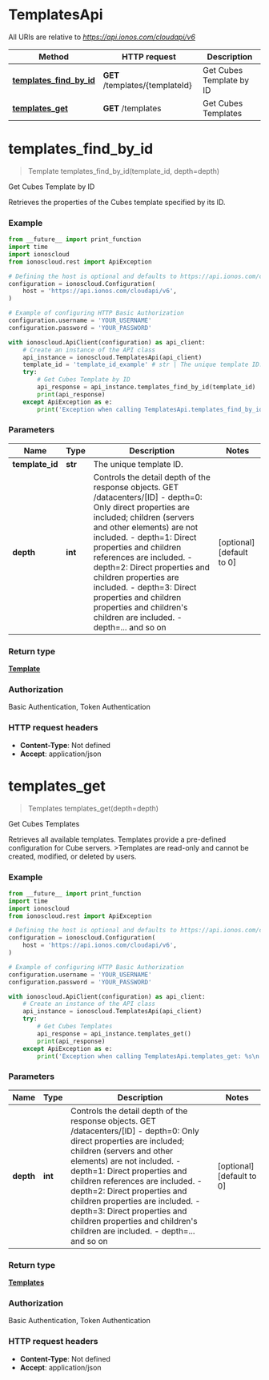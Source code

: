 # TemplatesApi

All URIs are relative to *https://api.ionos.com/cloudapi/v6*

| Method | HTTP request | Description |
| ------------- | ------------- | ------------- |
| [**templates_find_by_id**](TemplatesApi.md#templates_find_by_id) | **GET** /templates/{templateId} | Get Cubes Template by ID |
| [**templates_get**](TemplatesApi.md#templates_get) | **GET** /templates | Get Cubes Templates |


# **templates_find_by_id**
> Template templates_find_by_id(template_id, depth=depth)

Get Cubes Template by ID

Retrieves the properties of the Cubes template specified by its ID.

### Example

```python
from __future__ import print_function
import time
import ionoscloud
from ionoscloud.rest import ApiException

# Defining the host is optional and defaults to https://api.ionos.com/cloudapi/v6
configuration = ionoscloud.Configuration(
    host = 'https://api.ionos.com/cloudapi/v6',
)

# Example of configuring HTTP Basic Authorization
configuration.username = 'YOUR_USERNAME'
configuration.password = 'YOUR_PASSWORD'

with ionoscloud.ApiClient(configuration) as api_client:
    # Create an instance of the API class
    api_instance = ionoscloud.TemplatesApi(api_client)
    template_id = 'template_id_example' # str | The unique template ID.
    try:
        # Get Cubes Template by ID
        api_response = api_instance.templates_find_by_id(template_id)
        print(api_response)
    except ApiException as e:
        print('Exception when calling TemplatesApi.templates_find_by_id: %s\n' % e)
```

### Parameters

| Name | Type | Description  | Notes |
| ------------- | ------------- | ------------- | ------------- |
| **template_id** | **str**| The unique template ID. |  |
| **depth** | **int**| Controls the detail depth of the response objects.  GET /datacenters/[ID]  - depth&#x3D;0: Only direct properties are included; children (servers and other elements) are not included.  - depth&#x3D;1: Direct properties and children references are included.  - depth&#x3D;2: Direct properties and children properties are included.  - depth&#x3D;3: Direct properties and children properties and children&#39;s children are included.  - depth&#x3D;... and so on | [optional] [default to 0] |

### Return type

[**Template**](../models/Template.md)

### Authorization

Basic Authentication, Token Authentication

### HTTP request headers

 - **Content-Type**: Not defined
 - **Accept**: application/json

# **templates_get**
> Templates templates_get(depth=depth)

Get Cubes Templates

Retrieves all available templates.  Templates provide a pre-defined configuration for Cube servers.    >Templates are read-only and cannot be created, modified, or deleted by users.

### Example

```python
from __future__ import print_function
import time
import ionoscloud
from ionoscloud.rest import ApiException

# Defining the host is optional and defaults to https://api.ionos.com/cloudapi/v6
configuration = ionoscloud.Configuration(
    host = 'https://api.ionos.com/cloudapi/v6',
)

# Example of configuring HTTP Basic Authorization
configuration.username = 'YOUR_USERNAME'
configuration.password = 'YOUR_PASSWORD'

with ionoscloud.ApiClient(configuration) as api_client:
    # Create an instance of the API class
    api_instance = ionoscloud.TemplatesApi(api_client)
    try:
        # Get Cubes Templates
        api_response = api_instance.templates_get()
        print(api_response)
    except ApiException as e:
        print('Exception when calling TemplatesApi.templates_get: %s\n' % e)
```

### Parameters

| Name | Type | Description  | Notes |
| ------------- | ------------- | ------------- | ------------- |
| **depth** | **int**| Controls the detail depth of the response objects.  GET /datacenters/[ID]  - depth&#x3D;0: Only direct properties are included; children (servers and other elements) are not included.  - depth&#x3D;1: Direct properties and children references are included.  - depth&#x3D;2: Direct properties and children properties are included.  - depth&#x3D;3: Direct properties and children properties and children&#39;s children are included.  - depth&#x3D;... and so on | [optional] [default to 0] |

### Return type

[**Templates**](../models/Templates.md)

### Authorization

Basic Authentication, Token Authentication

### HTTP request headers

 - **Content-Type**: Not defined
 - **Accept**: application/json

